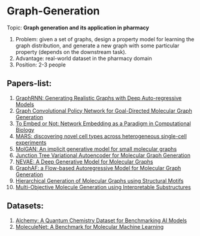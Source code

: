 # Graph-Generation

Topic: **Graph generation and its application in pharmacy**

1. Problem: given a set of graphs, design a property model for learning the graph distribution, and generate a new graph with some particular property (depends on the downstream task).
2. Advantage: real-world dataset in the pharmacy domain 
3. Position: 2-3 people

## Papers-list:

1. [GraphRNN: Generating Realistic Graphs with Deep Auto-regressive Models](https://cs.stanford.edu/people/jure/pubs/graphrnn-icml18.pdf)
2. [Graph Convolutional Policy Network for Goal-Directed Molecular Graph Generation](https://cs.stanford.edu/people/jure/pubs/gcpn-neurips18.pdf)
3. [To Embed or Not: Network Embedding as a Paradigm in Computational Biology](https://cs.stanford.edu/people/jure/pubs/embedding-fgene19.pdf)
4. [MARS: discovering novel cell types across heterogeneous single-cell experiments](https://cs.stanford.edu/people/jure/pubs/mars-naturemethods20.pdf)
5. [MolGAN: An implicit generative model for small molecular graphs](https://arxiv.org/pdf/1805.11973.pdf)
6. [Junction Tree Variational Autoencoder for Molecular Graph Generation](https://arxiv.org/pdf/1802.04364.pdf)
7. [NEVAE: A Deep Generative Model for Molecular Graphs](https://www.jmlr.org/papers/volume21/19-671/19-671.pdf)
8. [GraphAF: a Flow-based Autoregressive Model for Molecular Graph Generation](https://arxiv.org/pdf/2001.09382.pdf)
9. [Hierarchical Generation of Molecular Graphs using Structural Motifs](https://arxiv.org/pdf/2002.03230.pdf)
10. [Multi-Objective Molecule Generation using Interpretable Substructures](http://proceedings.mlr.press/v119/jin20b/jin20b.pdf)

## Datasets:

1. [Alchemy: A Quantum Chemistry Dataset for Benchmarking AI Models](https://arxiv.org/pdf/1906.09427.pdf)
2. [MoleculeNet: A Benchmark for Molecular Machine Learning](https://pubs.rsc.org/--/content/articlehtml/2018/sc/c7sc02664a)

